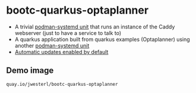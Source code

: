 # bootc-quarkus-optaplanner


- A trivial [podman-systemd unit](blob/main/usr/share/containers/sytsemd/hello.container) that runs
  an instance of the Caddy webserver (just to have a service to talk to)
- A quarkus application built from quarkus examples (Optaplanner) using another [podman-systemd unit](blob/main/usr/share/containers/sytsemd/quarkus-optaplanner.container)
- [Automatic updates enabled by default](usr/lib/systemd/system/autoupdate-host.timer)

## Demo image

`quay.io/jwesterl/bootc-quarkus-optaplanner`



